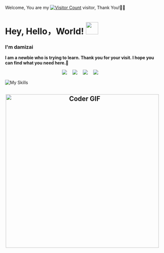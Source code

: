 Welcome, You are my [![Visitor Count](https://profile-counter.glitch.me/yeminxi/count.svg)](https://biuxin.com/) visitor, Thank You!🎉🎉
# Hey, Hello，World! <img src="https://user-images.githubusercontent.com/42378118/110234147-e3259600-7f4e-11eb-95be-0c4047144dea.gif" width="40"> 
### I'm damizai
**I am a newbie who is trying to learn. Thank you for your visit. I hope you can find what you need here.🚀**

<!-- 个人资料徽标 -->
<div align="center">
  <a href="https://blog.biuxin.com"><img src="https://img.shields.io/badge/website-个人博客-blue"></a>&emsp;
  <a href="https://www.youtube.com/@东方月初-h6e"><img src="https://img.shields.io/badge/youtube-%E6%B2%B9%E7%AE%A1-c32136"></a>&emsp;
  <a href="https://t.me/followrssa"><img src="https://img.shields.io/badge/Telegram--lightgrey?logo=Telegram&style=social"></a>&emsp;
  <a href="https://github.com/damizai"><img src="https://npm.elemecdn.com/anzhiyu-blog@2.1.5/img/badge/Source-Github.svg"></a>&emsp;
 </div> 




![My Skills](https://skillicons.dev/icons?i=apple,linux,windows,ubuntu,bash,java,spring,vue,vite,html,css,js,pinia,go,dotnet,docker,git,github,md,mongodb,mysql,nginx,postman,pycharm,py,rabbitmq,redis,ts,vscode,webstorm,cloudflare,idea,figma&theme=light) 

<h2 align="center">
    <img src="https://media.giphy.com/media/SWoSkN6DxTszqIKEqv/giphy.gif" alt="Coder GIF" width="500">
</h2>
